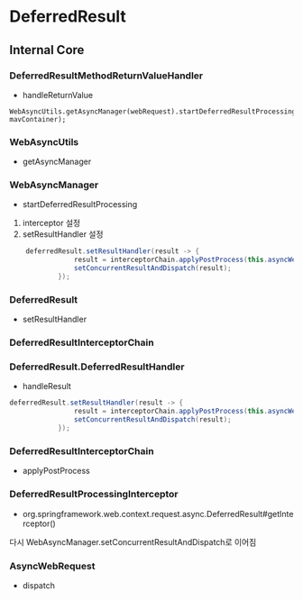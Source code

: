# DeferredResult

## Internal Core

### DeferredResultMethodReturnValueHandler

- handleReturnValue 
~~~
WebAsyncUtils.getAsyncManager(webRequest).startDeferredResultProcessing(result, mavContainer);
~~~

### WebAsyncUtils

- getAsyncManager

### WebAsyncManager

- startDeferredResultProcessing

1. interceptor 설정
2. setResultHandler 설정

~~~java
	deferredResult.setResultHandler(result -> {
				result = interceptorChain.applyPostProcess(this.asyncWebRequest, deferredResult, result);
				setConcurrentResultAndDispatch(result);
			});
~~~

### DeferredResult

- setResultHandler

### DeferredResultInterceptorChain

### DeferredResult.DeferredResultHandler

- handleResult

~~~java
deferredResult.setResultHandler(result -> {
				result = interceptorChain.applyPostProcess(this.asyncWebRequest, deferredResult, result);
				setConcurrentResultAndDispatch(result);
			});
~~~

### DeferredResultInterceptorChain

- applyPostProcess

### DeferredResultProcessingInterceptor

- org.springframework.web.context.request.async.DeferredResult#getInterceptor()

다시 WebAsyncManager.setConcurrentResultAndDispatch로 이어짐

### AsyncWebRequest

- dispatch
